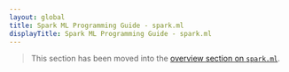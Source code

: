 ```yaml
---
layout: global
title: Spark ML Programming Guide - spark.ml
displayTitle: Spark ML Programming Guide - spark.ml
---
```


  > This section has been moved into the
   [overview section on `spark.ml`](ml-intro.html).

